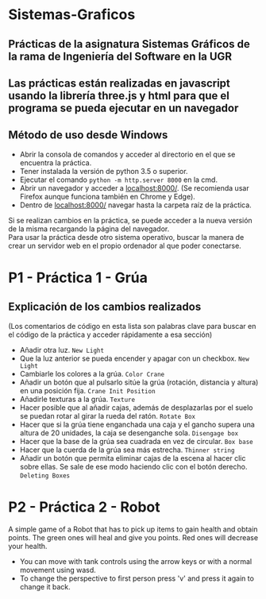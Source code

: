 # Sistemas-Graficos

## Prácticas de la asignatura Sistemas Gráficos de la rama de Ingeniería del Software en la UGR
## Las prácticas están realizadas en javascript usando la librería three.js y html para que el programa se pueda ejecutar en un navegador


## Método de uso desde Windows

- Abrir la consola de comandos y acceder al directorio en el que se encuentra la práctica.
- Tener instalada la versión de python 3.5 o superior.
- Ejecutar el comando `python -m http.server 8000` en la cmd.
- Abrir un navegador y acceder a [localhost:8000/](http://localhost:8000/). (Se recomienda usar Firefox aunque funciona también en Chrome y Edge).
- Dentro de [localhost:8000/](http://localhost:8000/) navegar hasta la carpeta raíz de la práctica.


Si se realizan cambios en la práctica, se puede acceder a la nueva versión de la misma recargando la página del navegador.  
Para usar la práctica desde otro sistema operativo, buscar la manera de crear un servidor web en el propio ordenador al que poder conectarse.

# P1 - Práctica 1 - Grúa
## Explicación de los cambios realizados

(Los comentarios de código en esta lista son palabras clave para buscar en el código de la práctica y acceder rápidamente a esa sección)

- Añadir otra luz. `New Light`
- Que la luz anterior se pueda encender y apagar con un checkbox. `New Light`
- Cambiarle los colores a la grúa. `Color Crane`
- Añadir un botón que al pulsarlo sitúe la grúa (rotación, distancia y altura) en una posición fija. `Crane Init Position`
- Añadirle texturas a la grúa. `Texture`
- Hacer posible que al añadir cajas, además de desplazarlas por el suelo se puedan rotar al girar la rueda del ratón. `Rotate Box`
- Hacer que si la grúa tiene enganchada una caja y el gancho supera una altura de 20 unidades, la caja se desenganche sola. `Disengage box`
- Hacer que la base de la grúa sea cuadrada en vez de circular. `Box base`
- Hacer que la cuerda de la grúa sea más estrecha. `Thinner string`
- Añadir un botón que permita eliminar cajas de la escena al hacer clic sobre ellas. Se sale de ese modo haciendo clic con el botón derecho. `Deleting Boxes`

# P2 - Práctica 2 - Robot

A simple game of a Robot that has to pick up items to gain health and obtain points. The green ones will heal and give you points. Red ones will decrease your health.

- You can move with tank controls using the arrow keys or with a normal movement using wasd.
- To change the perspective to first person press 'v' and press it again to change it back.

